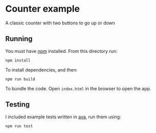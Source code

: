 # Counter example
A classic counter with two buttons to go up or down

## Running
You must have [npm](http://www.npmjs.org) installed. From this directory run:

```
npm install
```

To install dependencies, and then:

```
npm run build
```

To bundle the code. Open `index.html` in the browser to open the app.

## Testing
I included example tests written in [ava](https://github.com/avajs/ava), run
them using:

```
npm run test
```
